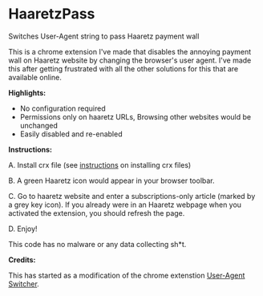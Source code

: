 # HaaretzPass

Switches User-Agent string to pass Haaretz payment wall

This is a chrome extension I've made that disables the annoying payment wall on Haaretz website by changing the browser's user agent. I've made this after getting frustrated with all the other solutions for this that are available online.

**Highlights:**

- No configuration required
- Permissions only on haaretz URLs, Browsing other websites would be unchanged
- Easily disabled and re-enabled

**Instructions:**

A. Install crx file (see [instructions](http://www.howtogeek.com/120743/how-to-install-extensions-from-outside-the-chrome-web-store/) on installing crx files)

B. A green Haaretz icon would appear in your browser toolbar.

C. Go to haaretz website and enter a subscriptions-only article (marked by a grey key icon). If you already were in an Haaretz webpage when you activated the extension, you should refresh the page.

D. Enjoy!

This code has no malware or any data collecting sh*t. 

**Credits:**

This has started as a modification of the chrome extenstion [User-Agent Switcher](https://chrome.google.com/webstore/detail/user-agent-switcher/lkmofgnohbedopheiphabfhfjgkhfcgf?hl=en).
